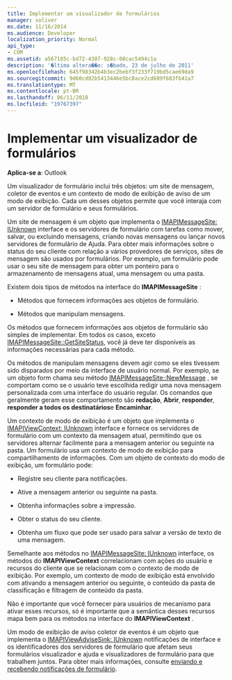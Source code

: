 ```yaml
---
title: Implementar um visualizador de formulários
manager: soliver
ms.date: 11/16/2014
ms.audience: Developer
localization_priority: Normal
api_type:
- COM
ms.assetid: a567185c-bd72-4307-928c-08cac5494c1a
description: '�ltima altera��o: s�bado, 23 de julho de 2011'
ms.openlocfilehash: 645f98342b4b3ec2bebf3f233f719bd5cae69da9
ms.sourcegitcommit: 9d60cd82b5413446e5bc8ace2cd689f683fb41a7
ms.translationtype: MT
ms.contentlocale: pt-BR
ms.lasthandoff: 06/11/2018
ms.locfileid: "19767397"
---
```

# <a name="implementing-a-form-viewer"></a>Implementar um visualizador de formulários

  
  
**Aplica-se a**: Outlook 
  
Um visualizador de formulário inclui três objetos: um site de mensagem, coletor de eventos e um contexto de modo de exibição de aviso de um modo de exibição. Cada um desses objetos permite que você interaja com um servidor de formulário e seus formulários.
  
Um site de mensagem é um objeto que implementa o [IMAPIMessageSite: IUnknown](imapimessagesiteiunknown.md) interface e os servidores de formulário com tarefas como mover, salvar, ou excluindo mensagens, criando novas mensagens ou lançar novos servidores de formulário de Ajuda. Para obter mais informações sobre o status do seu cliente com relação a vários provedores de serviços, sites de mensagem são usados por formulários. Por exemplo, um formulário pode usar o seu site de mensagem para obter um ponteiro para o armazenamento de mensagens atual, uma mensagem ou uma pasta. 
  
Existem dois tipos de métodos na interface do **IMAPIMessageSite** : 
  
- Métodos que fornecem informações aos objetos de formulário.
    
- Métodos que manipulam mensagens.
    
Os métodos que fornecem informações aos objetos de formulário são simples de implementar. Em todos os casos, exceto [IMAPIMessageSite::GetSiteStatus](imapimessagesite-getsitestatus.md), você já deve ter disponíveis as informações necessárias para cada método.
  
Os métodos de manipulam mensagens devem agir como se eles tivessem sido disparados por meio da interface de usuário normal. Por exemplo, se um objeto form chama seu método [IMAPIMessageSite::NewMessage](imapimessagesite-newmessage.md) , se comportam como se o usuário teve escolhida redigir uma nova mensagem personalizada com uma interface do usuário regular. Os comandos que geralmente geram esse comportamento são **redação**, **Abrir**, **responder**, **responder a todos os destinatários**e **Encaminhar**. 
  
Um contexto de modo de exibição é um objeto que implementa o [IMAPIViewContext: IUnknown](imapiviewcontextiunknown.md) interface e fornece os servidores de formulário com um contexto da mensagem atual, permitindo que os servidores alternar facilmente para a mensagem anterior ou seguinte na pasta. Um formulário usa um contexto de modo de exibição para compartilhamento de informações. Com um objeto de contexto do modo de exibição, um formulário pode: 
  
- Registre seu cliente para notificações.
    
- Ative a mensagem anterior ou seguinte na pasta.
    
- Obtenha informações sobre a impressão.
    
- Obter o status do seu cliente.
    
- Obtenha um fluxo que pode ser usado para salvar a versão de texto de uma mensagem.
    
Semelhante aos métodos no [IMAPIMessageSite: IUnknown](imapimessagesiteiunknown.md) interface, os métodos do **IMAPIViewContext** correlacionam com ações do usuário e recursos do cliente que se relacionam com o contexto de modo de exibição. Por exemplo, um contexto de modo de exibição está envolvido com ativando a mensagem anterior ou seguinte, o conteúdo da pasta de classificação e filtragem de conteúdo da pasta. 
  
Não é importante que você fornecer para usuários de mecanismo para ativar esses recursos, só é importante que a semântica desses recursos mapa bem para os métodos na interface do **IMAPIViewContext** . 
  
Um modo de exibição de aviso coletor de eventos é um objeto que implementa o [IMAPIViewAdviseSink: IUnknown](imapiviewadvisesinkiunknown.md) notificações de interface e os identificadores dos servidores de formulário que afetam seus formulários visualizador e ajuda e visualizadores de formulário para que trabalhem juntos. Para obter mais informações, consulte [enviando e recebendo notificações de formulário](sending-and-receiving-form-notifications.md). 
  

